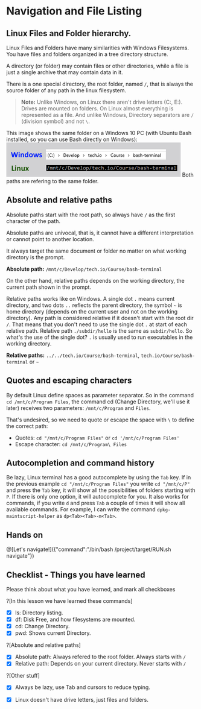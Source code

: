 # Navigation and File Listing

## Linux Files and Folder hierarchy.
Linux Files and Folders have many similarities with Windows Filesystems. You have files and folders organized in a tree directory structure.

A directory (or folder) may contain files or other directories, while a file is just a single archive that may contain data in it. 

There is a one special directory, the root folder, named `/`, that is always the source folder of any path in the linux filesystem.

>**Note:** Unlike Windows, on Linux there aren't drive letters (C:\, E:\). Drives are mounted on folders. On Linux almost everything is represented as a file. And unlike Windows, Directory separators are `/` (division symbol) and not `\`.


This image shows the same folder on a Windows 10 PC (with Ubuntu Bash installed, so you can use Bash directly on Windows):
![Terminal Prompt](/images/WinvsLinux.png)
Both paths are refering to the same folder.

## Absolute and relative paths

Absolute paths start with the root path, so always have `/` as the first character of the path.

Absolute paths are univocal, that is, it cannot have a different interpretation or cannot point to another location.

It always target the same document or folder no matter on what working directory is the prompt.

**Absolute path:** ```/mnt/c/Develop/tech.io/Course/bash-terminal```

On the other hand, relative paths depends on the working directory, the current path shown in the prompt.

Relative paths works like on Windows. A single dot `.` means current directory, and two dots `..` reflects the parent directory, the symbol `~` is home directory (depends on the current user and not on the working directory). 
Any path is considered relative if it doesn't start with the root dir `/`. That means that you don't need to use the single dot `.` at start of each relative path.
Relative path ```./subdir/hello``` is the same as ```subdir/hello```. So what's the use of the single dot? `.` is usually used to run executables in the working directory.

**Relative paths:** ```../../tech.io/Course/bash-terminal```, ```tech.io/Course/bash-terminal``` or ```~```

## Quotes and escaping characters

By default Linux define spaces as parameter separator. So in the command ```cd /mnt/c/Program Files```, the command cd (Change Directory, we'll use it later) receives two parameters: `/mnt/c/Program` and `Files`.

That's undesired, so we need to quote or escape the space with `\` to define the correct path:

- Quotes: ```cd "/mnt/c/Program Files"``` or ```cd '/mnt/c/Program Files'```
- Escape character: ```cd /mnt/c/Program\ Files```

## Autocompletion and command history

Be lazy, Linux terminal has a good autocomplete by using the `Tab` key. If in the previous example ```cd "/mnt/c/Program Files"``` you write ```cd "/mnt/c/P"``` and press the `Tab` key, it will show all the possibilities of folders starting with `P`. If there is only one option, it will autocomplete for you.
It also works for commands, if you write `d` and press `Tab` a couple of times it will show all available commands.
For example, I can write the command `dpkg-maintscript-helper` as `dp<Tab><Tab>-m<Tab>`.

## Hands on
@[Let's navigate!]({"command":"/bin/bash /project/target/RUN.sh navigate"})

## Checklist - Things you have learned

Please think about what you have learned, and mark all checkboxes

?[In this lesson we have learned these commands]
-[x] ls: Directory listing.
-[x] df: Disk Free, and how filesystems are mounted.
-[x] cd: Change Directory.
-[x] pwd: Shows current Directory.

?[Absolute and relative paths]
-[x] Absolute path: Always refered to the root folder. Always starts with `/`
-[x] Relative path: Depends on your current directory. Never starts with `/`

?[Other stuff]
-[x] Always be lazy, use Tab and cursors to reduce typing.
-[x] Linux doesn't have drive letters, just files and folders.

